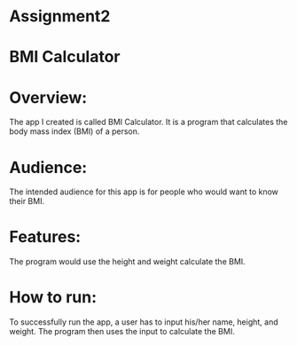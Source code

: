 # Assignment2
# BMI Calculator

# Overview:
The app I created is called BMI Calculator. It is a program that calculates the body mass index (BMI) of a person. 

# Audience:
The intended audience for this app is for people who would want to know their BMI.

# Features: 
The program would use the height and weight calculate the BMI.

# How to run:
To successfully run the app, a user has to input his/her name, height, and weight. The program then uses the input to calculate the BMI.
